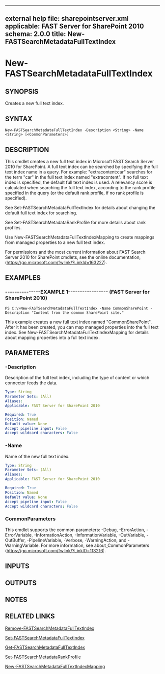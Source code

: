  ---
external help file: sharepointserver.xml
applicable: FAST Server for SharePoint 2010
schema: 2.0.0
title: New-FASTSearchMetadataFullTextIndex
---

# New-FASTSearchMetadataFullTextIndex

## SYNOPSIS
Creates a new full text index.

## SYNTAX

```
New-FASTSearchMetadataFullTextIndex -Description <String> -Name <String> [<CommonParameters>]
```

## DESCRIPTION
This cmdlet creates a new full text index in Microsoft FAST Search Server 2010 for SharePoint.
A full text index can be searched by specifying the full text index name in a query.
For example: "extracontent:car" searches for the term "car" in the full text index named "extracontent".
If no full text index is specified, the default full text index is used.
A relevancy score is calculated when searching the full text index, according to the rank profile specified in the query (or the default rank profile, if no rank profile is specified).

See Set-FASTSearchMetadataFullTextIndex for details about changing the default full text index for searching.

See Set-FASTSearchMetadataRankProfile for more details about rank profiles.

Use New-FASTSearchMetadataFullTextIndexMapping to create mappings from managed properties to a new full text index.

For permissions and the most current information about FAST Search Server 2010 for SharePoint cmdlets, see the online documentation, (https://go.microsoft.com/fwlink/?LinkId=163227).

## EXAMPLES

### ---------------EXAMPLE 1----------------- (FAST Server for SharePoint 2010)
```
PS C:\>New-FASTSearchMetadataFullTextIndex -Name CommonSharePoint -Description "Content from the common SharePoint site."
```

This example creates a new full text index named "CommonSharePoint".
After it has been created, you can map managed properties into the full text index.
See New-FASTSearchMetadataFullTextIndexMapping for details about mapping properties into a full text index.

## PARAMETERS

### -Description
Description of the full text index, including the type of content or which connector feeds the data.

```yaml
Type: String
Parameter Sets: (All)
Aliases: 
Applicable: FAST Server for SharePoint 2010

Required: True
Position: Named
Default value: None
Accept pipeline input: False
Accept wildcard characters: False
```

### -Name
Name of the new full text index.

```yaml
Type: String
Parameter Sets: (All)
Aliases: 
Applicable: FAST Server for SharePoint 2010

Required: True
Position: Named
Default value: None
Accept pipeline input: False
Accept wildcard characters: False
```

### CommonParameters
This cmdlet supports the common parameters: -Debug, -ErrorAction, -ErrorVariable, -InformationAction, -InformationVariable, -OutVariable, -OutBuffer, -PipelineVariable, -Verbose, -WarningAction, and -WarningVariable. For more information, see about_CommonParameters (https://go.microsoft.com/fwlink/?LinkID=113216).

## INPUTS

## OUTPUTS

## NOTES

## RELATED LINKS

[Remove-FASTSearchMetadataFullTextIndex](Remove-FASTSearchMetadataFullTextIndex.md)

[Set-FASTSearchMetadataFullTextIndex](Set-FASTSearchMetadataFullTextIndex.md)

[Get-FASTSearchMetadataFullTextIndex](Get-FASTSearchMetadataFullTextIndex.md)

[Set-FASTSearchMetadataRankProfile](Set-FASTSearchMetadataRankProfile.md)

[New-FASTSearchMetadataFullTextIndexMapping](New-FASTSearchMetadataFullTextIndexMapping.md)

